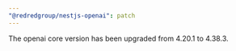 ```yaml
---
"@redredgroup/nestjs-openai": patch
---
```


The openai core version has been upgraded from 4.20.1 to 4.38.3.

